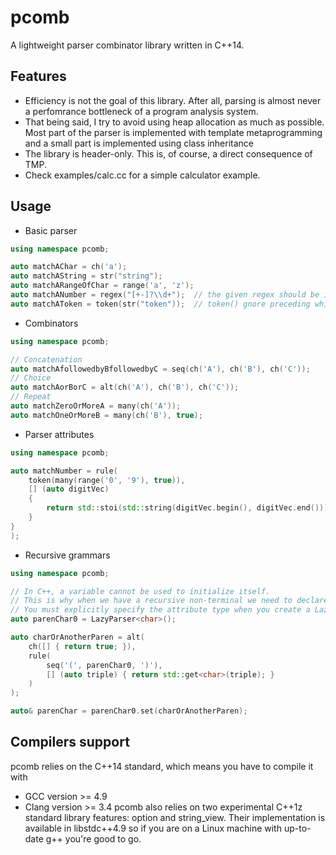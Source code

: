 pcomb
======
A lightweight parser combinator library written in C++14.

## Features
* Efficiency is not the goal of this library. After all, parsing is almost never a perfomrance bottleneck of a program analysis system. 
* That being said, I try to avoid using heap allocation as much as possible. Most part of the parser is implemented with template metaprogramming and a small part is implemented using class inheritance
* The library is header-only. This is, of course, a direct consequence of TMP.
* Check examples/calc.cc for a simple calculator example.

## Usage
* Basic parser
```c++
using namespace pcomb;

auto matchAChar = ch('a');
auto matchAString = str("string");
auto matchARangeOfChar = range('a', 'z');
auto matchANumber = regex("[+-]?\\d+");  // the given regex should be in ECMAScript syntax
auto matchAToken = token(str("token"));  // token() gnore preceding whitespaces before parsing the input 
```

* Combinators
```c++
using namespace pcomb;

// Concatenation
auto matchAfollowedbyBfollowedbyC = seq(ch('A'), ch('B'), ch('C'));
// Choice
auto matchAorBorC = alt(ch('A'), ch('B'), ch('C'));
// Repeat
auto matchZeroOrMoreA = many(ch('A'));
auto matchOneOrMoreB = many(ch('B'), true);
```

* Parser attributes
```c++
using namespace pcomb;

auto matchNumber = rule(
	token(many(range('0', '9'), true)),
	[] (auto digitVec)
	{
		return std::stoi(std::string(digitVec.begin(), digitVec.end()));
	}
}
);
```

* Recursive grammars
```c++
using namespace pcomb;

// In C++, a variable cannot be used to initialize itself.
// This is why when we have a recursive non-terminal we need to declare it first before we fill in the details later
// You must explicitly specify the attribute type when you create a LazyParser
auto parenChar0 = LazyParser<char>();

auto charOrAnotherParen = alt(
	ch([] { return true; }),
	rule(
		seq('(', parenChar0, ')'),
		[] (auto triple) { return std::get<char>(triple); }
	)
);

auto& parenChar = parenChar0.set(charOrAnotherParen);
```

## Compilers support
pcomb relies on the C++14 standard, which means you have to compile it with
  - GCC version >= 4.9
  - Clang version >= 3.4
pcomb also relies on two experimental C++1z standard library features: option and string_view. Their implementation is available in libstdc++4.9 so if you are on a Linux machine with up-to-date g++ you're good to go.

